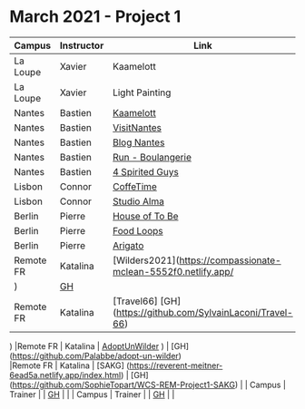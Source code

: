 # March 2021 - Project 1

| Campus     | Instructor    | Link                                                                        | Repository                                                        | Description                                            |
| ---------- | ------------- | --------------------------------------------------------------------------- | ----------------------------------------------------------------- | ------------------------------------------------------ |
| La Loupe   | Xavier        | Kaamelott                                 | [GH](https://github.com/dlandouard/projetKaamelott)                     | Blog Kaamelott                            |
| La Loupe   | Xavier        | Light Painting                                 | [GH](https://github.com/Benjamin-Moneta/Les-zartistes)             | Blog Light Painting                            |
| Nantes     | Bastien       | [Kaamelott](https://jbwcs.github.io/Kaamelott/)                                                                     | [GH](https://github.com/JbWCS/Kaamelott)                                                            |                                                |
| Nantes     | Bastien       | [VisitNantes](https://teasmade.github.io/VisitNantes/)                                                              | [GH](https://github.com/teasmade/VisitNantes)                                                            |                                                |
| Nantes     | Bastien       | [Blog Nantes](https://pbouhours.github.io/BienvenueNantes.github.io/)                                                | [GH](https://github.com/PBouhours/Projet1-NantesWebSite)                                                            |                                                |
| Nantes     | Bastien       | [Run - Boulangerie](https://vgaugler.github.io/RunBoulangerie-HTML-CSS-JS/index.html)                               | [GH](https://github.com/Crocoya/Projet-1-Run)                                                            |                                                |
| Nantes     | Bastien       | [4 Spirited Guys](http://www.apoppe.com/)                                                                           | [GH](https://github.com/Poppe-A/4-spirited-guys)
| Lisbon     | Connor       | [CoffeTime](https://coffeetime-wcs.github.io/CoffeeTime/)                           | [GH]()                                                        |
| Lisbon     | Connor       | [Studio Alma](https://studio-alma.netlify.app/index.html)                           | [GH]()                                                        |
| Berlin     | Pierre       | [House of To Be](https://okankarakaya.github.io/house-of-tobe/)                           | [GH]()                                                        |
| Berlin     | Pierre       | [Food Loops](https://lucamilanese90.github.io/foodLoops/index.html)                           | [GH]()                                                        |
| Berlin     | Pierre       | [Arigato](https://may-moff.github.io/arigato/)                           | [GH]()    
| Remote FR  | Katalina     | [Wilders2021](https://compassionate-mclean-5552f0.netlify.app/
)                           | [GH](https://github.com/BaptisteGrias/Project1)
| Remote FR  | Katalina     | [Travel66] [GH] (https://github.com/SylvainLaconi/Travel-66)
)
|Remote FR   | Katalina     | [AdoptUnWilder]()
)                           | [GH] (https://github.com/Palabbe/adopt-un-wilder)  
|Remote FR   | Katalina     | [SAKG] (https://reverent-meitner-6ead5a.netlify.app/index.html)
                            | [GH] (https://github.com/SophieTopart/WCS-REM-Project1-SAKG)                                                    |
| Campus     | Trainer       | []()                                                                        | [GH]()                                                            | <desc>                                                 |
| Campus     | Trainer       | []()                                                                        | [GH]()                                                            | <desc>                                                 |
